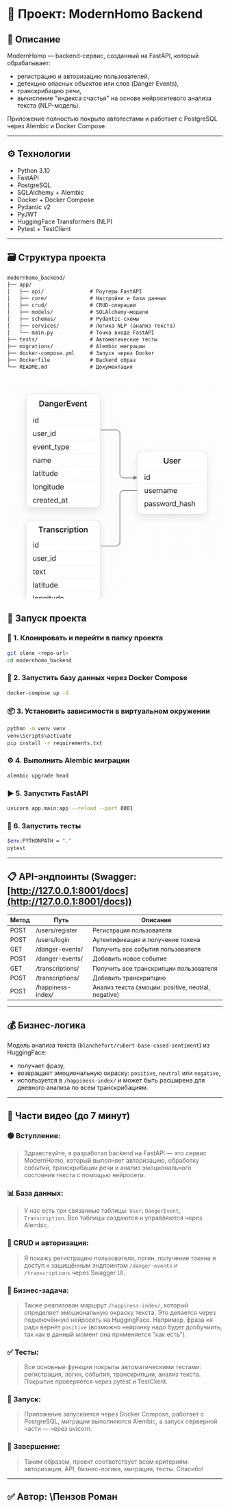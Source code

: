 # 📘 Проект: ModernHomo Backend

## 🧠 Описание

ModernHomo — backend-сервис, созданный на FastAPI, который обрабатывает:

* регистрацию и авторизацию пользователей,
* детекцию опасных объектов или слов (Danger Events),
* транскрибацию речи,
* вычисление "индекса счастья" на основе нейросетевого анализа текста (NLP-модель).

Приложение полностью покрыто автотестами и работает с PostgreSQL через Alembic и Docker Compose.

---

## ⚙️ Технологии

* Python 3.10
* FastAPI
* PostgreSQL
* SQLAlchemy + Alembic
* Docker + Docker Compose
* Pydantic v2
* PyJWT
* HuggingFace Transformers (NLP)
* Pytest + TestClient

---

## 🗃️ Структура проекта

```
modernhomo_backend/
├── app/
│   ├── api/               # Роутеры FastAPI
│   ├── core/              # Настройки и база данных
│   ├── crud/              # CRUD-операции
│   ├── models/            # SQLAlchemy-модели
│   ├── schemas/           # Pydantic-схемы
│   ├── services/          # Логика NLP (анализ текста)
│   └── main.py            # Точка входа FastAPI
├── tests/                 # Автоматические тесты
├── migrations/            # Alembic миграции
├── docker-compose.yml     # Запуск через Docker
├── Dockerfile             # Backend образ
└── README.md              # Документация
```
![ER Diagram](docs/tables.png)
---

## 🚀 Запуск проекта

### 🔧 1. Клонировать и перейти в папку проекта

```bash
git clone <repo-url>
cd modernhomo_backend
```

### 🐳 2. Запустить базу данных через Docker Compose

```bash
docker-compose up -d
```

### 📦 3. Установить зависимости в виртуальном окружении

```bash
python -m venv venv
venv\Scripts\activate
pip install -r requirements.txt
```

### ⚙️ 4. Выполнить Alembic миграции

```bash
alembic upgrade head
```

### ▶️ 5. Запустить FastAPI

```bash
uvicorn app.main:app --reload --port 8001
```

### 🧪 6. Запустить тесты

```bash
$env:PYTHONPATH = "."
pytest
```

---

## 📋 API-эндпоинты (Swagger: [http://127.0.0.1:8001/docs](http://127.0.0.1:8001/docs))

| Метод | Путь              | Описание                                            |
| ----- | ----------------- | --------------------------------------------------- |
| POST  | /users/register   | Регистрация пользователя                            |
| POST  | /users/login      | Аутентификация и получение токена                   |
| GET   | /danger-events/   | Получить все события пользователя                   |
| POST  | /danger-events/   | Добавить новое событие                              |
| GET   | /transcriptions/  | Получить все транскрипции пользователя              |
| POST  | /transcriptions/  | Добавить транскрипцию                               |
| POST  | /happiness-index/ | Анализ текста (эмоции: positive, neutral, negative) |

---

## 💰 Бизнес-логика

Модель анализа текста (`blanchefort/rubert-base-cased-sentiment`) из HuggingFace:

* получает фразу,
* возвращает эмоциональную окраску: `positive`, `neutral` или `negative`,
* используется в `/happiness-index/` и может быть расширена для дневного анализа по всем транскрибациям.

---

## 🎥 Части видео (до 7 минут)

### 🟢 Вступление:

> Здравствуйте, я разработал backend на FastAPI — это сервис ModernHomo, который выполняет авторизацию, обработку событий, транскрибации речи и анализ эмоционального состояния текста с помощью нейросети.

### 📊 База данных:

> У нас есть три связанные таблицы: `User`, `DangerEvent`, `Transcription`. Все таблицы создаются и управляются через Alembic.

### 🧪 CRUD и авторизация:

> Я покажу регистрацию пользователя, логин, получение токена и доступ к защищённым эндпоинтам `/danger-events` и `/transcriptions` через Swagger UI.

### 🧠 Бизнес-задача:

> Также реализован маршрут `/happiness-index/`, который определяет эмоциональную окраску текста. Это делается через подключённую нейросеть на HuggingFace. Например, фраза «я рад» вернёт `positive` (возможно нейронку надо будет дообучиить, так как в данный момент она применяется "как есть").

### ✅ Тесты:

> Все основные функции покрыты автоматическими тестами: регистрация, логин, события, транскрипции, анализ текста. Покрытие проверяется через pytest и TestClient.

### 🐳 Запуск:

> Приложение запускается через Docker Compose, работает с PostgreSQL, миграции выполняются Alembic, а запуск серверной части — через uvicorn.

### 🎯 Завершение:

> Таким образом, проект соответствует всем критериям: авторизация, API, бизнес-логика, миграции, тесты. Спасибо!

---

## ✅ Автор: \Пензов Роман
